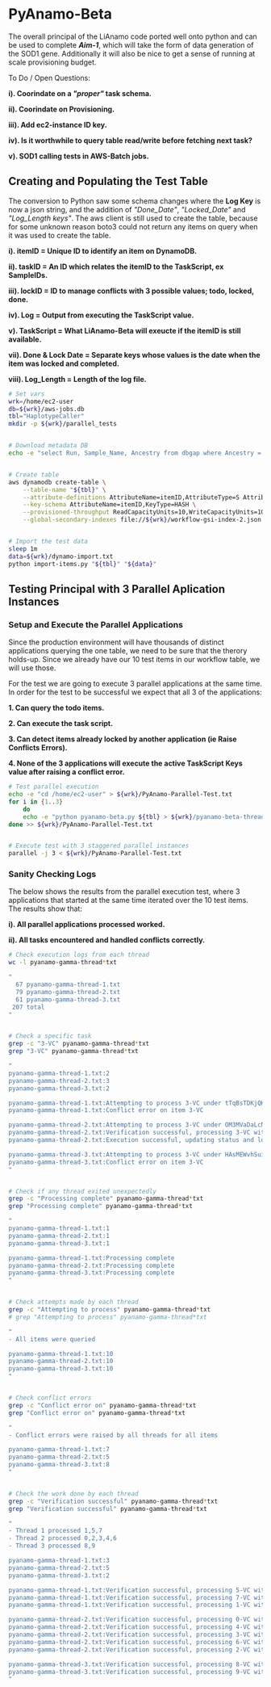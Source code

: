 # PyAnamo-Beta
The overall principal of the LiAnamo code ported well onto python and can be used to complete ***Aim-1***, which will take the form of data generation of the SOD1 gene. Additionally it will also be nice to get a sense of running at scale provisioning budget.

To Do / Open Questions:

**i). Coorindate on a *"proper"* task schema.**

**ii). Coorindate on Provisioning.**

**iii). Add ec2-instance ID key.**

**iv). Is it worthwhile to query table read/write before fetching next task?**

**v). SOD1 calling tests in AWS-Batch jobs.**


## Creating and Populating the Test Table
The conversion to Python saw some schema changes where the **Log Key** is now a json string, and the addition of *"Done_Date"*, *"Locked_Date"* and *"Log_Length keys"*. The aws client is still used to create the table, because for some unknown reason boto3 could not return any items on query when it was used to create the table.

**i). itemID = Unique ID to identify an item on DynamoDB.**

**ii). taskID = An ID which relates the itemID to the TaskScript, ex SampleIDs.**

**iii). lockID = ID to manage conflicts with 3 possible values; todo, locked, done.**

**iv). Log = Output from executing the TaskScript value.**

**v). TaskScript = What LiAnamo-Beta will exeucte if the itemID is still available.**

**vii). Done & Lock Date = Separate keys whose values is the date when the item was locked and completed.**

**viii). Log_Length = Length of the log file.**


```bash
# Set vars
wrk=/home/ec2-user
db=${wrk}/aws-jobs.db
tbl="HaplotypeCaller"
mkdir -p ${wrk}/parallel_tests


# Download metadata DB
echo -e "select Run, Sample_Name, Ancestry from dbgap where Ancestry = 'EU' order by random() limit 10;" | sqlite3 ${db} > ${wrk}/dynamo-import.txt


# Create table
aws dynamodb create-table \
    --table-name "${tbl}" \
    --attribute-definitions AttributeName=itemID,AttributeType=S AttributeName=taskID,AttributeType=S AttributeName=Log_Length,AttributeType=S AttributeName=TaskScript,AttributeType=S AttributeName=ID_Index,AttributeType=S AttributeName=lockID,AttributeType=S AttributeName=Log,AttributeType=S AttributeName=Lock_Date,AttributeType=S AttributeName=Done_Date,AttributeType=S \
    --key-schema AttributeName=itemID,KeyType=HASH \
    --provisioned-throughput ReadCapacityUnits=10,WriteCapacityUnits=10 \
    --global-secondary-indexes file://${wrk}/workflow-gsi-index-2.json


# Import the test data
sleep 1m
data=${wrk}/dynamo-import.txt
python import-items.py "${tbl}" "${data}"

```


## Testing Principal with 3 Parallel Aplication Instances

### Setup and Execute the Parallel Applications
Since the production environment will have thousands of distinct applications querying the one table, we need to be sure that the therory holds-up. Since we already have our 10 test items in our workflow table, we will use those.

For the test we are going to execute 3 parallel applications at the same time. In order for the test to be successful we expect that all 3 of the applications:


**1. Can query the todo items.**

**2. Can execute the task script.**

**3. Can detect items already locked by another application (ie Raise Conflicts Errors).**

**4. None of the 3 applications will execute the active TaskScript Keys value after raising a conflict error.**


```bash
# Test parallel execution
echo -e "cd /home/ec2-user" > ${wrk}/PyAnamo-Parallel-Test.txt
for i in {1..3}
	do
	echo -e "python pyanamo-beta.py ${tbl} > ${wrk}/pyanamo-beta-thread-${i}.txt"
done >> ${wrk}/PyAnamo-Parallel-Test.txt


# Execute test with 3 staggered parallel instances
parallel -j 3 < ${wrk}/PyAnamo-Parallel-Test.txt
```


### Sanity Checking Logs
The below shows the results from the parallel execution test, where 3 applications that started at the same time iterated over the 10 test items. The results show that:

**i). All parallel applications processed worked.**

**ii). All tasks encountered and handled conflicts correctly.**

```bash
# Check execution logs from each thread
wc -l pyanamo-gamma-thread*txt

"
  67 pyanamo-gamma-thread-1.txt
  79 pyanamo-gamma-thread-2.txt
  61 pyanamo-gamma-thread-3.txt
 207 total
"


# Check a specific task
grep -c "3-VC" pyanamo-gamma-thread*txt
grep "3-VC" pyanamo-gamma-thread*txt

"
pyanamo-gamma-thread-1.txt:2
pyanamo-gamma-thread-2.txt:3
pyanamo-gamma-thread-3.txt:2

pyanamo-gamma-thread-1.txt:Attempting to process 3-VC under tTqBsTDKjQHXSdz2LBwGdGjNiXVDrw
pyanamo-gamma-thread-1.txt:Conflict error on item 3-VC

pyanamo-gamma-thread-2.txt:Attempting to process 3-VC under OM3MVaDaLcNlebJPd8rsBGqJWRr2y9
pyanamo-gamma-thread-2.txt:Verification successful, processing 3-VC with seq 7
pyanamo-gamma-thread-2.txt:Execution successful, updating status and logs for 3-VC

pyanamo-gamma-thread-3.txt:Attempting to process 3-VC under HAsMEWvhSuijDg6gDLIX3mF7OcQ9zh
pyanamo-gamma-thread-3.txt:Conflict error on item 3-VC
"


# Check if any thread exited unexpectedly
grep -c "Processing complete" pyanamo-gamma-thread*txt
grep "Processing complete" pyanamo-gamma-thread*txt

"
pyanamo-gamma-thread-1.txt:1
pyanamo-gamma-thread-2.txt:1
pyanamo-gamma-thread-3.txt:1

pyanamo-gamma-thread-1.txt:Processing complete
pyanamo-gamma-thread-2.txt:Processing complete
pyanamo-gamma-thread-3.txt:Processing complete
"


# Check attempts made by each thread
grep -c "Attempting to process" pyanamo-gamma-thread*txt
# grep "Attempting to process" pyanamo-gamma-thread*txt

"
- All items were queried

pyanamo-gamma-thread-1.txt:10
pyanamo-gamma-thread-2.txt:10
pyanamo-gamma-thread-3.txt:10
"


# Check conflict errors
grep -c "Conflict error on" pyanamo-gamma-thread*txt
grep "Conflict error on" pyanamo-gamma-thread*txt

"
- Conflict errors were raised by all threads for all items

pyanamo-gamma-thread-1.txt:7
pyanamo-gamma-thread-2.txt:5
pyanamo-gamma-thread-3.txt:8
"


# Check the work done by each thread
grep -c "Verification successful" pyanamo-gamma-thread*txt
grep "Verification successful" pyanamo-gamma-thread*txt

"
- Thread 1 processed 1,5,7 
- Thread 2 processed 0,2,3,4,6
- Thread 3 processed 8,9

pyanamo-gamma-thread-1.txt:3
pyanamo-gamma-thread-2.txt:5
pyanamo-gamma-thread-3.txt:2

pyanamo-gamma-thread-1.txt:Verification successful, processing 5-VC with seq 10
pyanamo-gamma-thread-1.txt:Verification successful, processing 7-VC with seq 12
pyanamo-gamma-thread-1.txt:Verification successful, processing 1-VC with seq 22

pyanamo-gamma-thread-2.txt:Verification successful, processing 0-VC with seq 14
pyanamo-gamma-thread-2.txt:Verification successful, processing 4-VC with seq 12
pyanamo-gamma-thread-2.txt:Verification successful, processing 3-VC with seq 7
pyanamo-gamma-thread-2.txt:Verification successful, processing 6-VC with seq 25
pyanamo-gamma-thread-2.txt:Verification successful, processing 2-VC with seq 5

pyanamo-gamma-thread-3.txt:Verification successful, processing 8-VC with seq 10
pyanamo-gamma-thread-3.txt:Verification successful, processing 9-VC with seq 24
"
```

